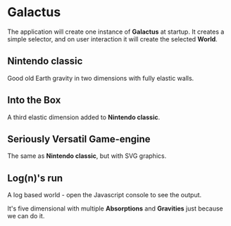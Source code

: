 # Galactus

The application will create one instance of **Galactus** at startup. It
creates a simple selector, and on user interaction it will create the
selected **World**.

## Nintendo classic

Good old Earth gravity in two dimensions with fully elastic walls.

## Into the Box

A third elastic dimension added to **Nintendo classic**.

## Seriously Versatil Game-engine

The same as **Nintendo classic**, but with SVG graphics.

## Log(n)'s run

A log based world - open the Javascript console to see the output.

It's five dimensional with multiple **Absorptions** and **Gravities**
just because we can do it.
